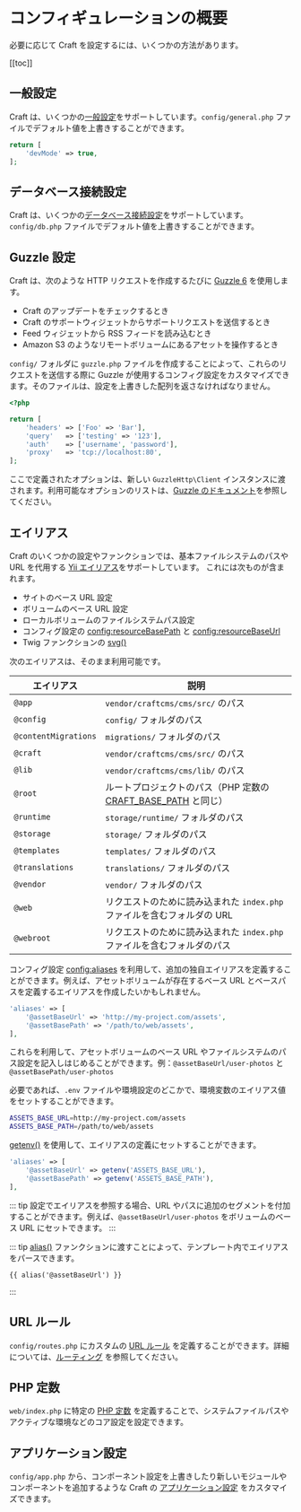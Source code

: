 # コンフィギュレーションの概要

必要に応じて Craft を設定するには、いくつかの方法があります。

[[toc]]

## 一般設定

Craft は、いくつかの[一般設定](config-settings.md)をサポートしています。`config/general.php` ファイルでデフォルト値を上書きすることができます。

```php
return [
    'devMode' => true,
];
```

## データベース接続設定

Craft は、いくつかの[データベース接続設定](db-settings.md)をサポートしています。`config/db.php` ファイルでデフォルト値を上書きすることができます。

## Guzzle 設定

Craft は、次のような HTTP リクエストを作成するたびに [Guzzle 6](http://docs.guzzlephp.org/en/latest/) を使用します。

- Craft のアップデートをチェックするとき
- Craft のサポートウィジェットからサポートリクエストを送信するとき
- Feed ウィジェットから RSS フィードを読み込むとき
- Amazon S3 のようなリモートボリュームにあるアセットを操作するとき

`config/` フォルダに `guzzle.php` ファイルを作成することによって、これらのリクエストを送信する際に Guzzle が使用するコンフィグ設定をカスタマイズできます。そのファイルは、設定を上書きした配列を返さなければなりません。

```php
<?php

return [
    'headers' => ['Foo' => 'Bar'],
    'query'   => ['testing' => '123'],
    'auth'    => ['username', 'password'],
    'proxy'   => 'tcp://localhost:80',
];
```

ここで定義されたオプションは、新しい `GuzzleHttp\Client` インスタンスに渡されます。利用可能なオプションのリストは、[Guzzle のドキュメント](http://docs.guzzlephp.org/en/latest/)を参照してください。

## エイリアス

Craft のいくつかの設定やファンクションでは、基本ファイルシステムのパスや URL を代用する [Yii エイリアス](https://www.yiiframework.com/doc/guide/2.0/en/concept-aliases)をサポートしています。 これには次ものが含まれます。

- サイトのベース URL 設定
- ボリュームのベース URL 設定
- ローカルボリュームのファイルシステムパス設定
- コンフィグ設定の <config:resourceBasePath> と <config:resourceBaseUrl>
- Twig ファンクションの [svg()](../dev/functions.md#svg-svg-sanitize)

次のエイリアスは、そのまま利用可能です。

| エイリアス                | 説明                                                                              |
| -------------------- | ------------------------------------------------------------------------------- |
| `@app`               | `vendor/craftcms/cms/src/` のパス                                                  |
| `@config`            | `config/` フォルダのパス                                                               |
| `@contentMigrations` | `migrations/` フォルダのパス                                                           |
| `@craft`             | `vendor/craftcms/cms/src/` のパス                                                  |
| `@lib`               | `vendor/craftcms/cms/lib/` のパス                                                  |
| `@root`              | ルートプロジェクトのパス（PHP 定数の [CRAFT_BASE_PATH](php-constants.md#craft-base-path) と同じ） |
| `@runtime`           | `storage/runtime/` フォルダのパス                                                      |
| `@storage`           | `storage/` フォルダのパス                                                              |
| `@templates`         | `templates/` フォルダのパス                                                            |
| `@translations`      | `translations/` フォルダのパス                                                         |
| `@vendor`            | `vendor/` フォルダのパス                                                               |
| `@web`               | リクエストのために読み込まれた `index.php` ファイルを含むフォルダの URL                                    |
| `@webroot`           | リクエストのために読み込まれた `index.php` ファイルを含むフォルダのパス                                      |


コンフィグ設定 <config:aliases> を利用して、追加の独自エイリアスを定義することができます。例えば、アセットボリュームが存在するベース URL とベースパスを定義するエイリアスを作成したいかもしれません。

```php
'aliases' => [
    '@assetBaseUrl' => 'http://my-project.com/assets',
    '@assetBasePath' => '/path/to/web/assets',
],
```

これらを利用して、アセットボリュームのベース URL やファイルシステムのパス設定を記入しはじめることができます。例：`@assetBaseUrl/user-photos` と `@assetBasePath/user-photos`

必要であれば、`.env` ファイルや環境設定のどこかで、環境変数のエイリアス値をセットすることができます。

```bash
ASSETS_BASE_URL=http://my-project.com/assets
ASSETS_BASE_PATH=/path/to/web/assets
```

[getenv()](http://php.net/manual/en/function.getenv.php) を使用して、エイリアスの定義にセットすることができます。

```php
'aliases' => [
    '@assetBaseUrl' => getenv('ASSETS_BASE_URL'),
    '@assetBasePath' => getenv('ASSETS_BASE_PATH'),
],
```

::: tip 設定でエイリアスを参照する場合、URL やパスに追加のセグメントを付加することができます。例えば、`@assetBaseUrl/user-photos` をボリュームのベース URL にセットできます。 :::

::: tip [alias()](../dev/functions.html#alias-string) ファンクションに渡すことによって、テンプレート内でエイリアスをパースできます。

```twig
{{ alias('@assetBaseUrl') }}
```

:::

## URL ルール

`config/routes.php` にカスタムの [URL ルール](https://www.yiiframework.com/doc/guide/2.0/en/runtime-routing#url-rules) を定義することができます。詳細については、[ルーティング](../routing.md) を参照してください。

## PHP 定数

`web/index.php` に特定の [PHP 定数](php-constants.md) を定義することで、システムファイルパスやアクティブな環境などのコア設定を設定できます。

## アプリケーション設定

`config/app.php` から、コンポーネント設定を上書きしたり新しいモジュールやコンポーネントを追加するような Craft の [アプリケーション設定](app.md) をカスタマイズできます。